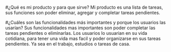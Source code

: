 #¿Qué es mi producto y para que sirve?
Mi producto es una lista de tareas, sus funciones son poder eliminar, agregar y completar tareas pendientes.




#¿Cuáles son las funcionalidades más importantes y porque los usuarios las usarían?
Sus funcionalidades mas importantes son poder completar las tareas pendientes o eliminarlas. Los usuarios
lo usuarian en su vida cotidiana, para tener una vida mas facil y poder organizarse en sus tareas pendientes.
Ya sea en el trabajo, estudios o tareas de casa.

